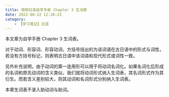 ```yaml
---
title: 简明日语自学手册 Chapter 3 生词表
date: 2022-08-22 12:28:23
category:
    - 【学习笔记】日语
---
```


本文章为自学手册 Chapter 3 生词表。

<!-- more -->

对于动词、形容词、形容动词，方括号括出的为该词语在古日语中的形式与词性，若没有方括号标记，则表明古日语中该词语和现代形式或词性一致。

另外补充说明，由于动词的第一连用形可以用于将动词名词化。如果名词化后形成的名词和原先动词的含义类似，我们就将动词形式纳入生词表，其名词形式作为其衍生。而若含义差别较大，则其动词和名词形式分别纳入生词表。

本章生词表不录入助动词与助词。